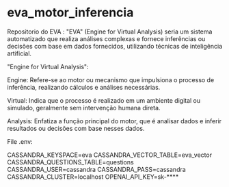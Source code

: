 # eva_motor_inferencia
Repositorio do EVA : "EVA" (Engine for Virtual Analysis) seria um sistema automatizado que realiza análises complexas e fornece inferências ou decisões com base em dados fornecidos, utilizando técnicas de inteligência artificial. 

"Engine for Virtual Analysis":

Engine: Refere-se ao motor ou mecanismo que impulsiona o processo de inferência, realizando cálculos e análises necessárias.

Virtual: Indica que o processo é realizado em um ambiente digital ou simulado, geralmente sem intervenção humana direta.

Analysis: Enfatiza a função principal do motor, que é analisar dados e inferir resultados ou decisões com base nesses dados.

File .env:

CASSANDRA_KEYSPACE=eva
CASSANDRA_VECTOR_TABLE=eva_vector
CASSANDRA_QUESTIONS_TABLE=questions
CASSANDRA_USER=cassandra
CASSANDRA_PASS=cassandra
CASSANDRA_CLUSTER=localhost
OPENAI_API_KEY=sk-****

